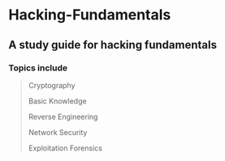 # Hacking-Fundamentals

## A study guide for hacking fundamentals

### Topics include

>Cryptography
>
>Basic Knowledge 
>
>Reverse Engineering 
>
>Network Security 
>
>Exploitation Forensics